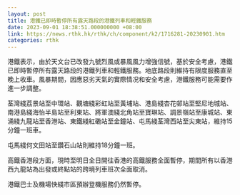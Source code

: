 ```yaml
---
layout: post
title: 港鐵已即時暫停所有露天路段的港鐵列車和輕鐵服務
date: 2023-09-01 18:38:51.000000000 +08:00
link: https://news.rthk.hk/rthk/ch/component/k2/1716281-20230901.htm
categories: rthk
---
```


港鐵表示，由於天文台已改發九號烈風或暴風風力增強信號，基於安全考慮，港鐵已即時暫停所有露天路段的港鐵列車和輕鐵服務。地底路段則維持有限度服務直至晚上收車。風暴期間，因應惡劣天氣的實際情况和安全考慮，港鐵服務可能需要作進一步調整。

荃灣綫荔景站至中環站、觀塘綫彩虹站至黃埔站、港島綫杏花邨站至堅尼地城站、南港島綫海怡半島站至利東站、將軍澳綫北角站至寶琳站、調景嶺站至康城站、東涌綫九龍站至香港站、東鐵綫紅磡站至金鐘站、屯馬綫荃灣西站至尖東站，維持15分鐘一班車。

屯馬綫何文田站至鑽石山站則維持18分鐘一班。

高鐵香港段方面，現時至明日全日開往香港的高鐵服務全面暫停，期間所有以香港西九龍站為出發或終點站的跨境列車班次全面取消。

港鐵巴士及機場快綫市區預辦登機服務仍然暫停。
